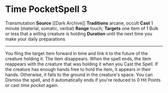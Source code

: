 ﻿---
actions: null
area: null
bloodline: null
component:
- Material
- Somatic
- Verbal
cost: null
deity: null
domain: null
duration: until the next time you make your daily preparations
element: null
heighten: null
heighten_level: '3'
id: '1192'
lesson: null
level: '3'
mystery: null
name: Time Pocket
patron_theme: null
range: touch
rarity: Common
requirement: null
saving_throw: null
school: Transmutation
source: '[[DATABASE/source/Dark Archive|Dark Archive]]'
target: one item of 1 Bulk or less that a willing creature is holding
tradition:
- Arcane
- Occult
trait:
- '[[DATABASE/trait/Transmutation|Transmutation]]'
trigger: null
type: Spell

---
# Time Pocket<span class="item-type">Spell 3</span>

<span class="item-trait">Transmutation</span>
**Source** [[Dark Archive]]
**Traditions** arcane, occult
**Cast** 1 minute (material, somatic, verbal)
**Range** touch; **Targets** one item of 1 Bulk or less that a willing creature is holding
**Duration** until the next time you make your daily preparations

---
You fling the target item forward in time and link it to the future of the creature holding it. The item disappears. When the spell ends, the item reappears with the creature that was holding it when you Cast the Spell. If the creature has enough hands free to hold the item, it appears in their hands. Otherwise, it falls to the ground in the creature's space. 
You can Dismiss the spell, and it automatically ends if you're reduced to 0 Hit Points or cast _time pocket_ again.